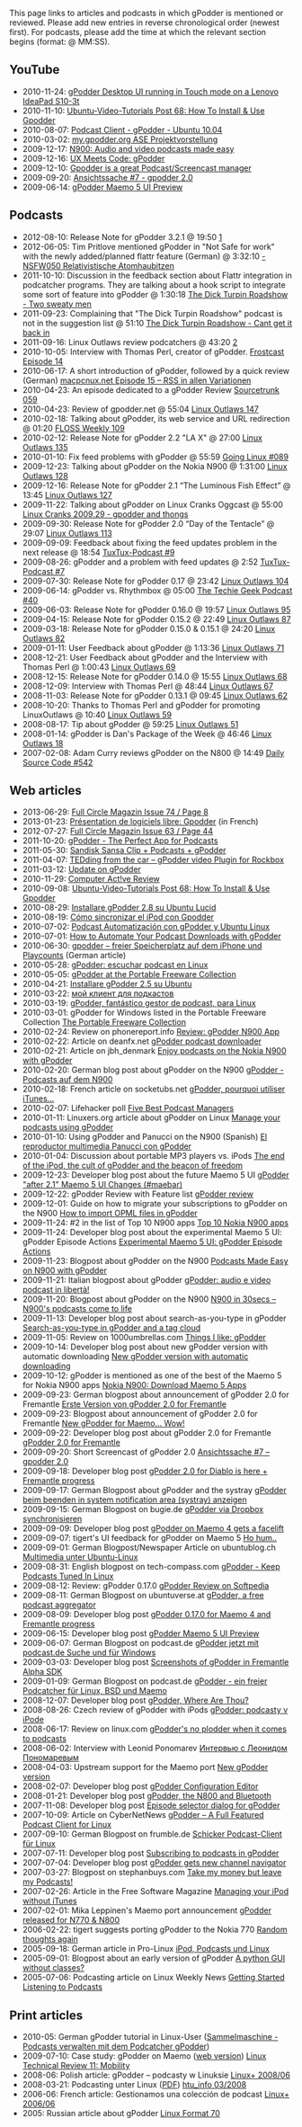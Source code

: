 This page links to articles and podcasts in which gPodder is mentioned or reviewed. Please add new entries in reverse chronological order (newest first). For podcasts, please add the time at which the relevant section begins (format: @ MM:SS).

YouTube
-------

-   2010-11-24: [gPodder Desktop UI running in Touch mode on a Lenovo IdeaPad S10-3t](http://www.youtube.com/watch?v=MbkajmvG92g)
-   2010-11-10: [Ubuntu-Video-Tutorials Post 68: How To Install & Use Gpodder](http://www.youtube.com/watch?v=uSPKiETkQ24)
-   2010-08-07: [Podcast Client - gPodder - Ubuntu 10.04](http://www.youtube.com/watch?v=zFxWzgZy1pI)
-   2010-03-02: [my.gpodder.org ASE Projektvorstellung](http://www.youtube.com/watch?v=gOvJzrUt6W4)
-   2009-12-17: [N900: Audio and video podcasts made easy](http://www.youtube.com/watch?v=2oSr-rgbfmc)
-   2009-12-16: [UX Meets Code: gPodder](http://www.youtube.com/watch?v=QRst_jcpyNE)
-   2009-12-10: [Gpodder is a great Podcast/Screencast manager](http://www.youtube.com/watch?v=q8UGTYGc1U8)
-   2009-09-20: [Ansichtssache \#7 - gpodder 2.0](http://www.youtube.com/watch?v=c0uMe4RRncE)
-   2009-06-14: [gPodder Maemo 5 UI Preview](http://www.youtube.com/watch?v=T3K6MJAIJFU)

Podcasts
--------

-   2012-08-10: Release Note for gPodder 3.2.1 @ 19:50 [1](http://sixgun.org/linuxoutlaws-272/)
-   2012-06-05: Tim Pritlove mentioned gPodder in "Not Safe for work" with the newly added/planned flattr feature (German) @ 3:32:10 [- NSFW050 Relativistische Atomhaubitzen](http://not-safe-for-work.de/nsfw050-relativistische-atomhaubitzen/)
-   2011-10-10: Discussion in the feedback section about Flattr integration in podcatcher programs. They are talking about a hook script to integrate some sort of feature into gPodder @ 1:30:18 [The Dick Turpin Roadshow - Two sweaty men](http://tdtrs.tumblr.com/post/11267893225/two-sweaty-men)
-   2011-09-23: Complaining that "The Dick Turpin Roadshow" podcast is not in the suggestion list @ 51:10 [The Dick Turpin Roadshow - Cant get it back in](http://tdtrs.tumblr.com/post/10551941351/cant-get-it-back-in)
-   2011-09-16: Linux Outlaws review podcatchers @ 43:20 [2](http://sixgun.org/linuxoutlaws-229/)
-   2010-10-05: Interview with Thomas Perl, creator of gPodder. [Frostcast Episode 14](http://gpodder.net/episode/2745692)
-   2010-06-17: A short introduction of gPodder, followed by a quick review (German) [macpcnux.net Episode 15 – RSS in allen Variationen](http://www.macpcnux.net/2010/06/17/episode-15-rss-in-allen-variationen/)
-   2010-04-23: An episode dedicated to a gPodder Review [Sourcetrunk 059](http://www.sourcetrunk.com/?q=node/125)
-   2010-04-23: Review of gpodder.net @ 55:04 [Linux Outlaws 147](http://linuxoutlaws.com/podcast/147)
-   2010-02-18: Talking about gPodder, its web service and URL redirection @ 01:20 [FLOSS Weekly 109](http://twit.tv/floss109)
-   2010-02-12: Release Note for gPodder 2.2 "LA X" @ 27:00 [Linux Outlaws 135](http://linuxoutlaws.com/podcast/135)
-   2010-01-10: Fix feed problems with gPodder @ 55:59 [Going Linux \#089](http://www.archive.org/details/glp089)
-   2009-12-23: Talking about gPodder on the Nokia N900 @ 1:31:00 [Linux Outlaws 128](http://linuxoutlaws.com/podcast/128)
-   2009-12-16: Release Note for gPodder 2.1 “The Luminous Fish Effect” @ 13:45 [Linux Outlaws 127](http://linuxoutlaws.com/podcast/127)
-   2009-11-22: Talking about gPodder on Linux Cranks Oggcast @ 55:00 [Linux Cranks 2009.29 - gpodder and thongs](http://linuxcranks.info/archive/2009.html)
-   2009-09-30: Release Note for gPodder 2.0 “Day of the Tentacle” @ 29:07 [Linux Outlaws 113](http://linuxoutlaws.com/podcast/113)
-   2009-09-09: Feedback about fixing the feed updates problem in the next release @ 18:54 [TuxTux-Podcast \#9](http://www.tuxtux.org/2009/09/09/tuxtux-podcast-9/)
-   2009-08-26: gPodder and a problem with feed updates @ 2:52 [TuxTux-Podcast \#7](http://www.tuxtux.org/2009/08/26/tuxtux-podcast-7/)
-   2009-07-30: Release Note for gPodder 0.17 @ 23:42 [Linux Outlaws 104](http://linuxoutlaws.com/podcast/104)
-   2009-06-14: gPodder vs. Rhythmbox @ 05:00 [The Techie Geek Podcast \#40](http://thetechiegeek.com/?p=465)
-   2009-06-03: Release Note for gPodder 0.16.0 @ 19:57 [Linux Outlaws 95](http://linuxoutlaws.com/podcast/95)
-   2009-04-15: Release Note for gPodder 0.15.2 @ 22:49 [Linux Outlaws 87](http://linuxoutlaws.com/podcast/87)
-   2009-03-18: Release Note for gPodder 0.15.0 & 0.15.1 @ 24:20 [Linux Outlaws 82](http://linuxoutlaws.com/podcast/82)
-   2009-01-11: User Feedback about gPodder @ 1:13:36 [Linux Outlaws 71](http://linuxoutlaws.com/podcast/71)
-   2008-12-21: User Feedback about gPodder and the Interview with Thomas Perl @ 1:00:43 [Linux Outlaws 69](http://linuxoutlaws.com/podcast/69)
-   2008-12-15: Release Note for gPodder 0.14.0 @ 15:55 [Linux Outlaws 68](http://linuxoutlaws.com/podcast/68)
-   2008-12-09: Interview with Thomas Perl @ 48:44 [Linux Outlaws 67](http://linuxoutlaws.com/podcast/67)
-   2008-11-03: Release Note for gPodder 0.13.1 @ 09:45 [Linux Outlaws 62](http://linuxoutlaws.com/podcast/62)
-   2008-10-20: Thanks to Thomas Perl and gPodder for promoting LinuxOutlaws @ 10:40 [Linux Outlaws 59](http://linuxoutlaws.com/podcast/59)
-   2008-08-17: Tip about gPodder @ 59:25 [Linux Outlaws 51](http://linuxoutlaws.com/podcast/51)
-   2008-01-14: gPodder is Dan's Package of the Week @ 46:46 [Linux Outlaws 18](http://linuxoutlaws.com/podcast/18)
-   2007-02-08: Adam Curry reviews gPodder on the N800 @ 14:49 [Daily Source Code \#542](http://curry.podshow.com/?p=497)

Web articles
------------

-   2013-06-29: [Full Circle Magazin Issue 74 / Page 8](http://fullcirclemagazine.org/issue-74/)
-   2013-01-23: [Présentation de logiciels libre: Gpodder](http://www.wilfriedcaruel.me/2013/01/presentation-gpodder.html) (in French)
-   2012-07-27: [Full Circle Magazin Issue 63 / Page 44](http://fullcirclemagazine.org/issue-63/)
-   2011-10-20: [gPodder - The Perfect App for Podcasts](http://www.iheartubuntu.com/2011/10/gpodder-perfect-app-for-podcasts.html)
-   2011-05-30: [Sandisk Sansa Clip + Podcasts + gPodder](https://pluton8.wordpress.com/2011/05/30/sandisk-sansa-clip-podcasts-gpodder/)
-   2011-04-07: [TEDding from the car – gPodder video Plugin for Rockbox](http://guysoft.wordpress.com/gpodder-rockbox/)
-   2011-03-12: [Update on gPodder](http://xubuntufun.tumblr.com/post/3807021938/update-on-gpodder)
-   2010-11-29: [Computer Act!ve Review](http://www.computeractive.co.uk/computeractive/downloads/2273509/gpodder)
-   2010-09-08: [Ubuntu-Video-Tutorials Post 68: How To Install & Use Gpodder](http://blip.tv/file/4089577)
-   2010-08-29: [Installare gPodder 2.8 su Ubuntu Lucid](http://linuxfreedomforlive.blogspot.com/2010/08/installare-gpodder-28-su-ubuntu-lucid.html)
-   2010-08-19: [Cómo sincronizar el iPod con Gpodder](http://revistalinux.net/articulos/como-sincronizar-el-ipod-con-gpodder/)
-   2010-07-02: [Podcast Automatización con gPodder y Ubuntu Linux](http://www.sucka.net/2010/07/podcast-automation-with-gpodder-ubuntu-linux/es/)
-   2010-07-01: [How to Automate Your Podcast Downloads with gPodder](http://maketecheasier.com/automate-podcast-downloads-with-gpodder/2010/07/01)
-   2010-06-30: [gpodder – freier Speicherplatz auf dem iPhone und Playcounts](http://www.virtualpixel.de/2010/06/30/gpodder-freier-speicherplatz-auf-dem-iphone-und-playcounts/) (German article)
-   2010-05-28: [gPodder: escuchar podcast en Linux](http://sinlugareneltiempo.blogspot.com/2010/05/gpodder-escuchar-podcast-en-linux.html)
-   2010-05-05: [gPodder at the Portable Freeware Collection](http://www.portablefreeware.com/?id=1673)
-   2010-04-21: [Installare gPodder 2.5 su Ubuntu](http://linuxfreedomforlive.blogspot.com/2010/04/installare-gpodder-25-su-ubuntu.html)
-   2010-03-22: [мой клиент для подкастов](http://officeplankton.net/2010/03/moj-klient-dlya-podkastov/)
-   2010-03-19: [gPodder, fantástico gestor de podcast, para Linux](http://triangulolinux.wordpress.com/2010/03/19/gpodder-fantastico-gestor-de-podcast-para-linux/)
-   2010-03-01: gPodder for Windows listed in the Portable Freeware Collection [The Portable Freeware Collection](http://www.portablefreeware.com/?id=1673)
-   2010-02-24: Review on phonereport.info [Review: gPodder N900 App](http://phonereport.info/review-gpodder-n900-app/)
-   2010-02-22: Article on deanfx.net [gPodder podcast downloader](http://deanfx.net/?p=310)
-   2010-02-21: Article on jbh\_denmark [Enjoy podcasts on the Nokia N900 with gPodder](http://jbhdenmark.blogspot.com/2010/02/podcasting-on-nokia-n900-with-gpodder.html)
-   2010-02-20: German blog post about gPodder on the N900 [gPodder - Podcasts auf dem N900](http://www.maemokick.de/2010/02/20/gpodder-podcast-auf-dem-n900/)
-   2010-02-18: French article on socketubs.net [gPodder, pourquoi utiliser iTunes…](http://www.socketubs.net/?p=1676)
-   2010-02-07: Lifehacker poll [Five Best Podcast Managers](http://lifehacker.com/5465842/five-best-podcast-managers)
-   2010-01-11: Linuxers.org article about gPodder on Linux [Manage your podcasts using gPodder](http://linuxers.org/article/manage-your-podcasts-using-gpodder)
-   2010-01-10: Using gPodder and Panucci on the N900 (Spanish) [El reproductor multimedia Panucci con gPodder](http://n900.es/software/el-reproductor-multimedia-panucci-con-gpodder/)
-   2010-01-04: Discussion about portable MP3 players vs. iPods [The end of the iPod, the cult of gPodder and the beacon of freedom](http://www.insidesocal.com/click/2010/01/the-end-of-the-ipod-the-cult-o.html)
-   2009-12-23: Developer blog post about the future Maemo 5 UI [gPodder "after 2.1" Maemo 5 UI Changes (\#maebar)](http://thpmaemo.blogspot.com/2009/12/gpodder-after-21-maemo-5-ui-changes.html)
-   2009-12-22: gPodder Review with Feature list [gPodder review](http://www.bluplr.com/2009/12/gpodder-review.html)
-   2009-12-01: Guide on how to migrate your subscriptions to gPodder on the N900 [How to import OPML files in gPodder](http://thenokiaguide.com/2009/12/01/how-to-import-opml-files-in-gpodder-on-the-n900/)
-   2009-11-24: \#2 in the list of Top 10 N900 apps [Top 10 Nokia N900 apps](http://www.fonehome.co.uk/2009/11/top-10-nokia-n900-apps/)
-   2009-11-24: Developer blog post about the experimental Maemo 5 UI: gPodder Episode Actions [Experimental Maemo 5 UI: gPodder Episode Actions](http://thpmaemo.blogspot.com/2009/11/experimental-maemo-5-ui-gpodder-episode.html)
-   2009-11-23: Blogpost about gPodder on the N900 [Podcasts Made Easy on N900 with gPodder](http://www.nokian900.tv/podcasts-made-easy-on-n900-with-gpodder/)
-   2009-11-21: Italian blogpost about gPodder [gPodder: audio e video podcast in libertà!](http://www.maemoit.org/2009/11/gpodder-audio-e-video-podcast-in-liberta/)
-   2009-11-20: Blogpost about gPodder on the N900 [N900 in 30secs – N900's podcasts come to life](http://mobileinfo.nomadsnirvana.com/2009/11/20/n900-in-30secs-%E2%80%93-n900-spodcasts-come-to-life)
-   2009-11-13: Developer blog post about search-as-you-type in gPodder [Search-as-you-type in gPodder and a tag cloud](http://thpmaemo.blogspot.com/2009/11/search-as-you-type-in-gpodder-and-tag.html)
-   2009-11-05: Review on 1000umbrellas.com [Things I like: gPodder](http://1000umbrellas.com/2009/11/05/things-i-like-gpodder)
-   2009-10-14: Developer blog post about new gPodder version with automatic downloading [New gPodder version with automatic downloading](http://thpmaemo.blogspot.com/2009/10/new-gpodder-version-with-automatic.html)
-   2009-10-12: gPodder is mentioned as one of the best of the Maemo 5 for Nokia N900 apps [Nokia N900: Download Maemo 5 Apps](http://noknok.tv/2009/10/12/nokia-n900-download-maemo-5-apps/)
-   2009-09-23: German blogpost about announcement of gPodder 2.0 for Fremantle [Erste Version von gPodder 2.0 for Fremantle](http://www.pocket.at/maemo/?p=123)
-   2009-09-23: Blogpost about announcement of gPodder 2.0 for Fremantle [New gPodder for Maemo... Wow!](http://www.tigert.com/2009/09/23/new-gpodder-for-maemo-wow/)
-   2009-09-22: Developer blog post about gPodder 2.0 for Fremantle [gPodder 2.0 for Fremantle](http://talk.maemo.org/showthread.php?p=332021)
-   2009-09-20: Short Screencast of gPodder 2.0 [Ansichtssache \#7 – gpodder 2.0](http://www.tuxtux.org/2009/09/20/ansichtssache-7-gpodder-2-0/)
-   2009-09-18: Developer blog post [gPodder 2.0 for Diablo is here + Fremantle progress](http://thpmaemo.blogspot.com/2009/09/gpodder-20-for-diablo-is-here-fremantle.html)
-   2009-09-17: German Blogpost about gPodder and the systray [gPodder beim beenden in system notification area (systray) anzeigen](http://aboettger.wordpress.com/2009/09/17/gpodder-beim-beenden-in-system-notification-area-systray-anzeigen/)
-   2009-09-15: German Blogpost on bugie.de [gPodder via Dropbox synchronisieren](http://blog.bugie.de/?p=444)
-   2009-09-09: Developer blog post [gPodder on Maemo 4 gets a facelift](http://thpmaemo.blogspot.com/2009/09/gpodder-on-maemo-4-gets-facelift.html)
-   2009-09-07: tigert's UI feedback for gPodder on Maemo 5 [Ho hum..](http://www.tigert.com/2009/09/07/ho-hum-2/)
-   2009-09-01: German Blogpost/Newspaper Article on ubuntublog.ch [Multimedia unter Ubuntu-Linux](http://ubuntublog.ch/betriebssystem/einfach-attraktiv-und-kostenlos-gnulinux)
-   2009-08-31: English blogpost on tech-compass.com [gPodder - Keep Podcasts Tuned In Linux](http://www.tech-compass.com/2009/08/31/gpodder-keep-podcasts-tuned-in-linux/)
-   2009-08-12: Review: gPodder 0.17.0 [gPodder Review on Softpedia](http://www.softpedia.com/reviews/linux/gPodder-Review-119054.shtml)
-   2009-08-11: German Blogpost on ubuntuverse.at [gPodder, a free podcast aggregator](http://www.ubuntuverse.at/2009/08/11/gpodder-a-free-podcast-aggregator/)
-   2009-08-09: Developer blog post [gPodder 0.17.0 for Maemo 4 and Fremantle progress](http://thpmaemo.blogspot.com/2009/08/gpodder-0170-for-maemo-4-and-fremantle.html)
-   2009-06-15: Developer blog post [gPodder Maemo 5 UI Preview](http://thpmaemo.blogspot.com/2009/06/gpodder-maemo-5-ui-preview.html)
-   2009-06-07: German Blogpost on podcast.de [gPodder jetzt mit podcast.de Suche und für Windows](http://blog.podcast.de/artikel/452/gpodder-jetzt-mit-podcastde-suche-und-fuer-windows)
-   2009-03-03: Developer blog post [Screenshots of gPodder in Fremantle Alpha SDK](http://thpmaemo.blogspot.com/2009/03/screenshots-of-gpodder-in-fremantle.html)
-   2009-01-09: German Blogpost on podcast.de [gPodder - ein freier Podcatcher für Linux, BSD und Maemo](http://blog.podcast.de/artikel/425/gpodder-ein-freier-podcatcher-fuer-linux-bsd-und-maemo)
-   2008-12-07: Developer blog post [gPodder, Where Are Thou?](http://thpmaemo.blogspot.com/2008/12/gpodder-where-are-thou.html)
-   2008-08-26: Czech review of gPodder with iPods [gPodder: podcasty v iPode](http://www.root.cz/clanky/gpodder-podcasty-v-ipode/)
-   2008-06-17: Review on linux.com [gPodder's no plodder when it comes to podcasts](http://www.linux.com/archive/feature/138031)
-   2008-06-02: Interview with Leonid Ponomarev [Интервью с Леонидом Пономаревым](http://www.podcastim.ru/2008/06/intervyu-s-leonidom-ponomarevym/)
-   2008-04-03: Upstream support for the Maemo port [New gPodder version](http://talk.maemo.org/showpost.php?p=164708&postcount=1)
-   2008-02-07: Developer blog post [gPodder Configuration Editor](http://thpinfo.com/2008/02/gpodder-configuration-editor.html)
-   2008-01-21: Developer blog post [gPodder, the N800 and Bluetooth](http://thpinfo.com/2008/01/gpodder-n800-and-bluetooth.html)
-   2007-11-08: Developer blog post [Episode selector dialog for gPodder](http://thpinfo.com/2007/11/episode-selector-dialog-for-gpodder.html)
-   2007-10-09: Article on CyberNetNews [gPodder – A Full Featured Podcast Client for Linux](http://cybernetnews.com/gpodder-a-full-featured-podcast-client-for-linux/)
-   2007-09-10: German Blogpost on frumble.de [Schicker Podcast-Client für Linux](http://www.frumble.de/blog/2007/09/10/schicker-podcast-client-fur-linux/)
-   2007-07-11: Developer blog post [Subscribing to podcasts in gPodder](http://thpinfo.com/2007/07/subscribing-to-podcasts-in-gpodder.html)
-   2007-07-04: Developer blog post [gPodder gets new channel navigator](http://thpinfo.com/2007/07/gpodder-gets-new-channel-navigator.html)
-   2007-03-27: Blogpost on stephanbuys.com [Take my money but leave my Podcasts!](http://blog.stephanbuys.com/2007/03/take-my-money-but-leave-my-podcasts.html)
-   2007-02-26: Article in the Free Software Magazine [Managing your iPod without iTunes](http://www.freesoftwaremagazine.com/articles/managing_your_ipod_without_itunes)
-   2007-02-01: Mika Leppinen's Maemo port announcement [gPodder released for N770 & N800](https://garage.maemo.org/forum/forum.php?forum_id=645)
-   2006-02-22: tigert suggests porting gPodder to the Nokia 770 [Random thoughts again](http://www.tigert.com/archives/2006/02/22/random-thoughts-again/)
-   2005-09-18: German article in Pro-Linux [iPod, Podcasts und Linux](http://www.pro-linux.de/berichte/ipod.html)
-   2005-09-01: Blogpost about an early version of gPodder [A python GUI without classes?](http://symmys.livejournal.com/19511.html)
-   2005-07-06: Podcasting article on Linux Weekly News [Getting Started Listening to Podcasts](http://lwn.net/Articles/142754/)

Print articles
--------------

-   2010-05: German gPodder tutorial in Linux-User ([Sammelmaschine - Podcasts verwalten mit dem Podcatcher gPodder](http://www.linux-community.de/Internal/Artikel/Print-Artikel/LinuxUser/2010/05/Sammelmaschine))
-   2009-07-10: Case study: gPodder on Maemo ([web version](http://www.linuxtechnicalreview.de/Vorschau/%28show%29/Themen/Mobility/Maemo)) [Linux Technical Review 11: Mobility](https://shop.linuxnewmedia.de/store/eh07/EH70014/de)
-   2008-06: Polish article: gPodder – podcasty w Linuksie [Linux+ 2008/06](http://www.lpmagazine.org/pl/magazine/861-grafika-i-dtp)
-   2008-03-21: Podcasting unter Linux ([PDF](http://gpodder.org/files/htu_info-200803-pg11.pdf)) [htu\_info 03/2008](http://zetkin.htu.tuwien.ac.at/cgi-bin/twiki/view/Presse/)
-   2006-06: French article: Gestionamos una colección de podcast [Linux+ 2006/06](http://lpmagazine.org/es/magazine/160-batalla-de-titanes)
-   2005: Russian article about gPodder [Linux Format 70](http://www.linuxformat.ru/anons70.phtml)
